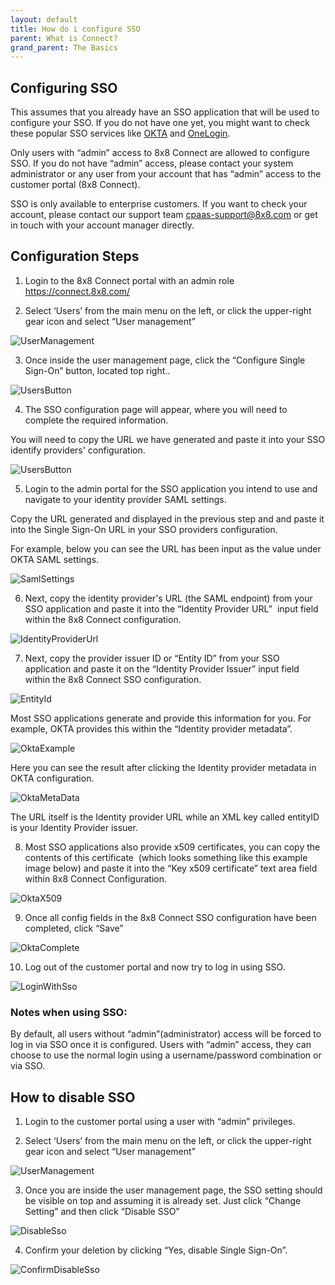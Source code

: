 ```yaml
---
layout: default
title: How do i configure SSO
parent: What is Connect?
grand_parent: The Basics
---
```


## Configuring SSO

This assumes that you already have an SSO application that will be used to configure your SSO. If you do not have one yet, you might want to check these popular SSO services like [OKTA](https://www.okta.com/products/single-sign-on/) and [OneLogin](https://www.onelogin.com/product/sso).  

Only users with “admin” access to 8x8 Connect are allowed to configure SSO. If you do not have “admin” access, please contact your system administrator or any user from your account that has “admin” access to the customer portal (8x8 Connect).  

SSO is only available to enterprise customers. If you want to check your account, please contact our support team [cpaas-support@8x8.com](mailto:cpaas-support@8x8.com) or get in touch with your account manager directly.

## Configuration Steps

1.  Login to the 8x8 Connect portal with an admin role https://connect.8x8.com/

2.  Select ‘Users’ from the main menu on the left, or click the upper-right gear icon and select “User management”

![UserManagement](/cpaas-wiki/image_assets/connect/UserManagement.png)

3.  Once inside the user management page, click the “Configure Single Sign-On” button, located top right.. 

![UsersButton](/cpaas-wiki/image_assets/connect/UsersButton.png)

4.  The SSO configuration page will appear, where you will need to complete the required information.  

You will need to copy the URL we have generated and paste it into your SSO identify providers' configuration.

![UsersButton](/cpaas-wiki/image_assets/connect/SsoConfig.png)

5.  Login to the admin portal for the SSO application you intend to use and navigate to your identity provider SAML settings. 

Copy the URL generated and displayed in the previous step and and paste it into the Single Sign-On URL in your SSO providers configuration.

For example, below you can see the URL has been input as the value under OKTA SAML settings.

![SamlSettings](/cpaas-wiki/image_assets/connect/SamlSettings.png)

6.  Next, copy the identity provider's URL (the SAML endpoint) from your SSO application and paste it into the “Identity Provider URL”  input field within the 8x8 Connect configuration.

![IdentityProviderUrl](/cpaas-wiki/image_assets/connect/IdentityProviderUrl.png)

7.  Next, copy the provider issuer ID or “Entity ID” from your SSO application and paste it on the “Identity Provider Issuer” input field within the 8x8 Connect SSO configuration.

![EntityId](/cpaas-wiki/image_assets/connect/EntityId.png)

Most SSO applications generate and provide this information for you. For example, OKTA provides this within the “Identity provider metadata”.

![OktaExample](/cpaas-wiki/image_assets/connect/OktaExample.png)

Here you can see the result after clicking the Identity provider metadata in OKTA configuration.

![OktaMetaData](/cpaas-wiki/image_assets/connect/OktaMetaData.png)

The URL itself is the Identity provider URL while an XML key called entityID is your Identity Provider issuer.

8.  Most SSO applications also provide x509 certificates, you can copy the contents of this certificate  (which looks something like this example image below) and paste it into the “Key x509 certificate” text area field within 8x8 Connect Configuration.  

![OktaX509](/cpaas-wiki/image_assets/connect/OktaX509.png)

9.  Once all config fields in the 8x8 Connect SSO configuration have been completed, click “Save”   

![OktaComplete](/cpaas-wiki/image_assets/connect/OktaComplete.png)

10.  Log out of the customer portal and now try to log in using SSO.

![LoginWithSso](/cpaas-wiki/image_assets/connect/LoginWithSso.png)

### Notes when using SSO:

By default, all users without “admin”(administrator) access will be forced to log in via SSO once it is configured. Users with “admin” access, they can choose to use the normal login using a username/password combination or via SSO.

## How to disable SSO

1.  Login to the customer portal using a user with “admin” privileges.

2.  Select ‘Users’ from the main menu on the left, or click the upper-right gear icon and select “User management”

![UserManagement](/cpaas-wiki/image_assets/connect/UserManagement.png)

3.  Once you are inside the user management page, the SSO setting should be visible on top and assuming it is already set. Just click “Change Setting” and then click “Disable SSO”

![DisableSso](/cpaas-wiki/image_assets/connect/DisableSso.png)

4.  Confirm your deletion by clicking “Yes, disable Single Sign-On”.

![ConfirmDisableSso](/cpaas-wiki/image_assets/connect/ConfirmDisableSso.png)
